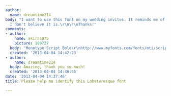 ```yaml
---
author:
  name: dreamtime214
body: "I want to use this font on my wedding invites. It reminds me of Lobster but
  I don't believe it is.\r\n\r\nThanks!"
comments:
- author:
    name: akira1975
    picture: 109727
  body: "Monotype Script Bold\r\nhttp://www.myfonts.com/fonts/mti/script-mt/"
  created: '2013-04-04 14:42:23'
- author:
    name: dreamtime214
  body: Amazing, thank you so much!
  created: '2013-04-04 14:46:55'
date: '2013-04-04 14:37:46'
title: Please help me identify this Lobsteresque font

---
```

